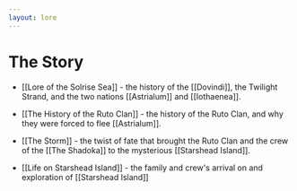 ```yaml
---
layout: lore
---
```


# The Story

-   [[Lore of the Solrise Sea]] - the history of the [[Dovindi]], the Twilight Strand, and the two nations [[Astrialum]] and [[Iothaenea]].

-   [[The History of the Ruto Clan]] - the history of the Ruto Clan, and why they were forced to flee [[Astrialum]].

-   [[The Storm]] - the twist of fate that brought the Ruto Clan and the crew of the [[The Shadoka]] to the mysterious [[Starshead Island]].

-   [[Life on Starshead Island]] - the family and crew's arrival on and exploration of [[Starshead Island]]
